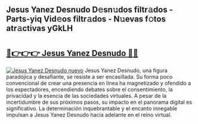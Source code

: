 ## Jesus Yanez Desnudo D𝚎sn𝚞dos filtr𝚊dos - Parts-yiq Vid𝚎os filtr𝚊dos - N𝚞evas f𝚘tos atr𝚊ctivas yGkLH

# <h2><a href="http://mb3pc1i.tromn.icu/?c=Jesus+Yanez+Desnudo">🔗👉👉👉 Jesus Yanez Desnudo 🔗🔗</a></h2>

[![Jesus Yanez Desnudo nuevo](https://i.imgur.com/pEAQMta.gif)](http://mb3pc1i.tromn.icu/?c=Jesus+Yanez+Desnudo)
Jesus Yanez Desnudo, una figura paradójica y desafiante, se resiste a ser encasillada. Su forma poco convencional de crear una presencia en línea ha magnetizado y ofendido a los espectadores, encendiendo debates sobre el consentimiento, la privacidad y la esencia de las sociedades virtuales. A pesar de la incertidumbre de sus próximos pasos, su impacto en el panorama digital es significativo. La determinación inquebrantable y el encanto innegable impulsan a Jesus Yanez Desnudo hacia adelante en el reino virtual.
